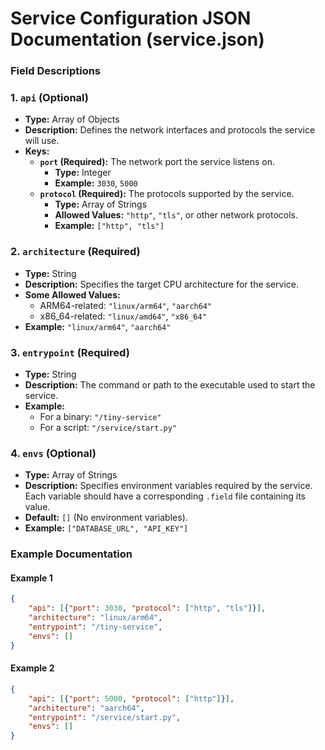 # **Service Configuration JSON Documentation** (service.json)

### **Field Descriptions**

### **1. `api` (Optional)**
- **Type:** Array of Objects
- **Description:** Defines the network interfaces and protocols the service will use.
- **Keys:**
  - **`port` (Required):** The network port the service listens on.
    - **Type:** Integer
    - **Example:** `3030`, `5000`
  - **`protocol` (Required):** The protocols supported by the service.
    - **Type:** Array of Strings
    - **Allowed Values:** `"http"`, `"tls"`, or other network protocols.
    - **Example:** `["http", "tls"]`

### **2. `architecture` (Required)**
- **Type:** String
- **Description:** Specifies the target CPU architecture for the service.
- **Some Allowed Values:**
  - ARM64-related: `"linux/arm64"`, `"aarch64"`
  - x86_64-related: `"linux/amd64"`, `"x86_64"`
- **Example:** `"linux/arm64"`, `"aarch64"`

### **3. `entrypoint` (Required)**
- **Type:** String
- **Description:** The command or path to the executable used to start the service.
- **Example:** 
  - For a binary: `"/tiny-service"`
  - For a script: `"/service/start.py"`

### **4. `envs` (Optional)**
- **Type:** Array of Strings
- **Description:** Specifies environment variables required by the service. Each variable should have a corresponding `.field` file containing its value.
- **Default:** `[]` (No environment variables).
- **Example:** `["DATABASE_URL", "API_KEY"]`


### **Example Documentation**

#### **Example 1**
```json
{
    "api": [{"port": 3030, "protocol": ["http", "tls"]}],
    "architecture": "linux/arm64",
    "entrypoint": "/tiny-service",
    "envs": []
}
```

#### **Example 2**
```json
{
    "api": [{"port": 5000, "protocol": ["http"]}],
    "architecture": "aarch64",
    "entrypoint": "/service/start.py",
    "envs": []
}
```
